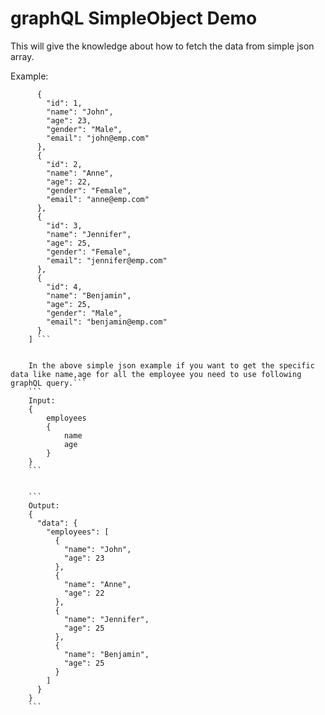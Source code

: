 # graphQL SimpleObject Demo
This will give the knowledge about how to fetch the data from simple json array.

Example:

``` "employees": [
      {
        "id": 1,
        "name": "John",
        "age": 23,
        "gender": "Male",
        "email": "john@emp.com"
      },
      {
        "id": 2,
        "name": "Anne",
        "age": 22,
        "gender": "Female",
        "email": "anne@emp.com"
      },
      {
        "id": 3,
        "name": "Jennifer",
        "age": 25,
        "gender": "Female",
        "email": "jennifer@emp.com"
      },
      {
        "id": 4,
        "name": "Benjamin",
        "age": 25,
        "gender": "Male",
        "email": "benjamin@emp.com"
      }
    ] ```


    In the above simple json example if you want to get the specific data like name,age for all the employee you need to use following graphQL query.```
	```
	Input:
    {
  		employees
  		{
    		name
    		age
		}
	}
	```

	
	```
	Output:
	{
	  "data": {
	    "employees": [
	      {
	        "name": "John",
	        "age": 23
	      },
	      {
	        "name": "Anne",
	        "age": 22
	      },
	      {
	        "name": "Jennifer",
	        "age": 25
	      },
	      {
	        "name": "Benjamin",
	        "age": 25
	      }
	    ]
	  }
	}
	```
